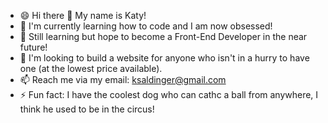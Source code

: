 - 😄 Hi there 👋 My name is Katy!
- 🌱 I'm currently learning how to code and I am now obsessed!
- 🔭 Still learning but hope to become a Front-End Developer in the near future!
- 👯 I'm looking to build a website for anyone who isn't in a hurry to have one (at the lowest price available).
- 📫 Reach me via my email: ksaldinger@gmail.com
-  ⚡ Fun fact: I have the coolest dog who can cathc a ball from anywhere, I think he used to be in the circus!

<!--
**KSaldinger/KSaldinger** is a ✨ _special_ ✨ repository because its `README.md` (this file) appears on your GitHub profile.

Here are some ideas to get you started:

- 🔭 I’m currently working on ...
- 🌱 I’m currently learning ...
- 👯 I’m looking to collaborate on ...
- 🤔 I’m looking for help with ...
- 💬 Ask me about ...
- 📫 How to reach me: ...
- 😄 Pronouns: ...
- ⚡ Fun fact: ...
-->
